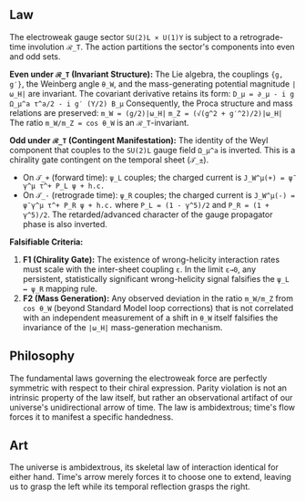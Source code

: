 ## Law
The electroweak gauge sector `SU(2)L × U(1)Y` is subject to a retrograde-time involution `ℛ_T`. The action partitions the sector's components into even and odd sets.

**Even under `ℛ_T` (Invariant Structure):**
The Lie algebra, the couplings `{g, g′}`, the Weinberg angle `θ_W`, and the mass-generating potential magnitude `|ω_H|` are invariant. The covariant derivative retains its form:
`D_μ = ∂_μ - i g Ω_μ^a τ^a/2 - i g′ (Y/2) B_μ`
Consequently, the Proca structure and mass relations are preserved:
`m_W = (g/2)|ω_H|`
`m_Z = (√(g^2 + g′^2)/2)|ω_H|`
The ratio `m_W/m_Z = cos θ_W` is an `ℛ_T`-invariant.

**Odd under `ℛ_T` (Contingent Manifestation):**
The identity of the Weyl component that couples to the `SU(2)L` gauge field `Ω_μ^a` is inverted. This is a chirality gate contingent on the temporal sheet (`𝒯_±`).
- On `𝒯_+` (forward time): `ψ_L` couples; the charged current is `J_W^μ(+) = ψ̄ γ^μ τ^+ P_L ψ + h.c.`
- On `𝒯_-` (retrograde time): `ψ_R` couples; the charged current is `J_W^μ(-) = ψ̄ γ^μ τ^+ P_R ψ + h.c.`
where `P_L = (1 - γ^5)/2` and `P_R = (1 + γ^5)/2`. The retarded/advanced character of the gauge propagator phase is also inverted.

**Falsifiable Criteria:**
1.  **F1 (Chirality Gate):** The existence of wrong-helicity interaction rates must scale with the inter-sheet coupling `ε`. In the limit `ε→0`, any persistent, statistically significant wrong-helicity signal falsifies the `ψ_L ↔ ψ_R` mapping rule.
2.  **F2 (Mass Generation):** Any observed deviation in the ratio `m_W/m_Z` from `cos θ_W` (beyond Standard Model loop corrections) that is not correlated with an independent measurement of a shift in `θ_W` itself falsifies the invariance of the `|ω_H|` mass-generation mechanism.

## Philosophy
The fundamental laws governing the electroweak force are perfectly symmetric with respect to their chiral expression. Parity violation is not an intrinsic property of the law itself, but rather an observational artifact of our universe's unidirectional arrow of time. The law is ambidextrous; time's flow forces it to manifest a specific handedness.

## Art
The universe is ambidextrous, its skeletal law of interaction identical for either hand. Time's arrow merely forces it to choose one to extend, leaving us to grasp the left while its temporal reflection grasps the right.